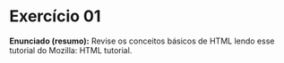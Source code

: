 ﻿# Exercício 01

**Enunciado (resumo):** Revise os conceitos básicos de HTML lendo esse tutorial do Mozilla: HTML tutorial.
